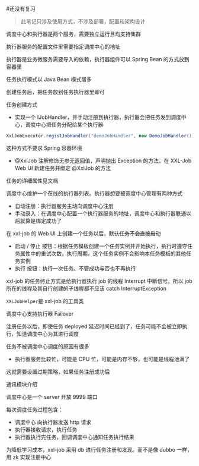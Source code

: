 #还没有复习 

> 此笔记只涉及使用方式，不涉及部署，配置和架构设计


调度中心和执行器是两个服务，需要独立运行且均支持集群


执行器服务的配置文件里需要指定调度中心的地址


执行器是业务微服务需要导入的依赖，执行器组件可以 Spring Bean 的方式放到容器里


任务执行模式以 Java Bean 模式居多


创建任务后，把任务放到任务执行器里即可


任务创建方式

- 实现一个 IJobHandler，并手动注册到执行器，执行器会把任务发到调度中心，调度中心把任务分配给某个执行器

```java
XxlJobExecutor.registJobHandler("demoJobHandler", new DemoJobHandler());
```

这种方式不要求 Spring 容器环境

- @XxlJob 注解修饰无参无返回值，声明抛出 Exception 的方法，在 XXL-Job Web UI 新建任务并绑定 @XxlJob 的方法


任务的详细属性见文档


调度中心维护一个在线的执行器列表。执行器想要被调度中心管理有两种方式

- 自动注册：执行器服务主动向调度中心注册
- 手动录入：在调度中心配置一个执行器服务的地址，调度中心和执行器联通以后就算是绑定成功了


在 xxl-job 的 Web UI 上创建一个任务以后，~~默认任务不会直接启动~~

- 启动 / 停止 按钮：根据任务模板创建一个任务实例并开始执行，执行时遵守任务属性中的重试次数，执行周期。这个任务实例不会影响本任务模板的其他任务实例
- 执行 按钮：执行一次任务。不管成功与否也不再执行


xxl-job 的任务终止方式是给执行器执行 job 的线程 Interrupt 中断信号。所以 job 所在的线程及其自行创建的子线程都不应该 catch InterruptException


`XXLJobHelper`是 xxl-job 的工具类


调度中心支持执行器 Failover


注册任务以后，即使任务 deployed 延迟时间已经到了，任务可能不会被立即执行，知道调度中心为其进行调度


任务不被调度中心调度的原因有很多

- 执行器服务比较忙，可能是 CPU 忙，可能是内存不够，也可能是线程池满了

这就需要设置过期策略，如果任务注册成功后


通讯模块介绍


调度中心是一个 server 开放 9999 端口

每次调度任务过程包含：

- 调度中心 向执行器发送 http 请求
- 执行器接收请求，执行任务
- 执行器执行完任务，回调调度中心通知任务执行结果


为降低学习成本，xxl-job 采用 db 进行任务注册和发现。而不是像 dubbo 一样，用 zk 实现注册中心

